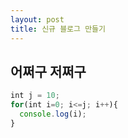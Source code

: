 ```yaml
---
layout: post
title: 신규 블로그 만들기
---
```



## 어쩌구 저쩌구

```javascript
int j = 10;
for(int i=0; i<=j; i++){
  console.log(i);
}
```

